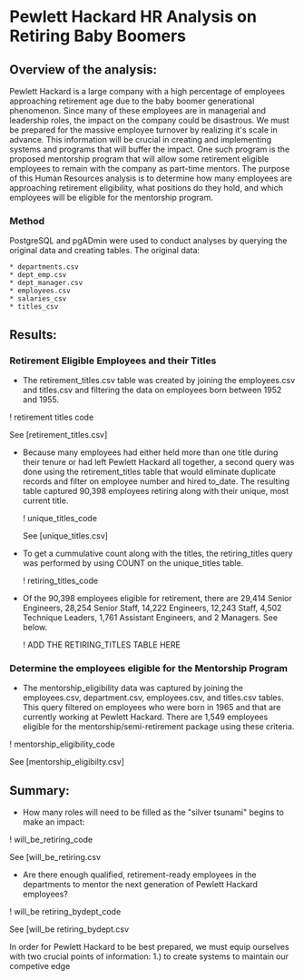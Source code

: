 # Pewlett Hackard HR Analysis on Retiring Baby Boomers


## Overview of the analysis:

Pewlett Hackard is a large company with a high percentage of employees approaching retirement age due to the baby boomer generational phenomenon. Since many of these employees are in managerial and leadership roles, the impact on the company could be disastrous. We must be prepared for the massive employee turnover by realizing it's scale in advance. This information will be crucial in creating and implementing systems and programs that will buffer the impact. One such program is the proposed mentorship program that will allow some retirement eligible employees to remain with the company as part-time mentors. The purpose of this Human Resources analysis is to determine how many employees are approaching retirement eligibility, what positions do they hold, and which employees will be eligible for the mentorship program. 
 

### Method

PostgreSQL and pgADmin were used to conduct analyses by querying the original data and creating tables. 
The original data:

    * departments.csv
    * dept_emp.csv
    * dept_manager.csv
    * employees.csv
    * salaries_csv
    * titles_csv
    

## Results:     

### Retirement Eligible Employees and their Titles

* The retirement_titles.csv table was created by joining the employees.csv and titles.csv and filtering the data on employees born         between 1952 and 1955. 

! retirement titles code

See [retirement_titles.csv]

* Because many employees had either held more than one title during their tenure or had left Pewlett Hackard all together, a second query   was done using the retirement_titles table that would eliminate duplicate records and filter on employee number and hired to_date. The   resulting table captured 90,398 employees retiring along with their unique, most current title.

    ! unique_titles_code

    See [unique_titles.csv]

* To get a cummulative count along with the titles, the retiring_titles query was performed by using COUNT on the unique_titles table.

    ! retiring_titles_code

* Of the 90,398 employees eligible for retirement, there are 29,414 Senior Engineers, 28,254 Senior Staff, 14,222 Engineers, 12,243         Staff, 4,502 Technique Leaders, 1,761 Assistant Engineers, and 2 Managers. See below.

    ! ADD THE RETIRING_TITLES TABLE HERE



### Determine the employees eligible for the Mentorship Program

* The mentorship_eligibility data was captured by joining the employees.csv, department.csv, employees.csv, and titles.csv tables.  
This query filtered on employees who were born in 1965 and that are currently working at Pewlett Hackard. There are 1,549 employees eligible for the mentorship/semi-retirement package using these criteria.

! mentorship_eligibility_code

See [mentorship_eligibilty.csv]


## Summary:

* How many roles will need to be filled as the "silver tsunami" begins to make an impact:

! will_be_retiring_code

See [will_be_retiring.csv

* Are there enough qualified, retirement-ready employees in the departments to mentor the next generation of Pewlett Hackard employees?

! will_be retiring_bydept_code

See [will_be retiring_bydept.csv

In order for Pewlett Hackard to be best prepared, we must equip ourselves with two crucial points of information: 1.)   to create systems to maintain our competive edge
